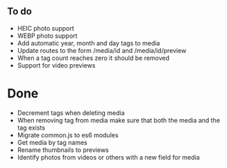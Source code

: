## To do

* HEIC photo support
* WEBP photo support
* Add automatic year, month and day tags to media
* Update routes to the form /media/id and /media/id/preview
* When a tag count reaches zero it should be removed
* Support for video previews

# Done

* Decrement tags when deleting media
* When removing tag from media make sure that both the media and the tag exists
* Migrate common.js to es6 modules
* Get media by tag names
* Rename thumbnails to previews
* Identify photos from videos or others with a new field for media
